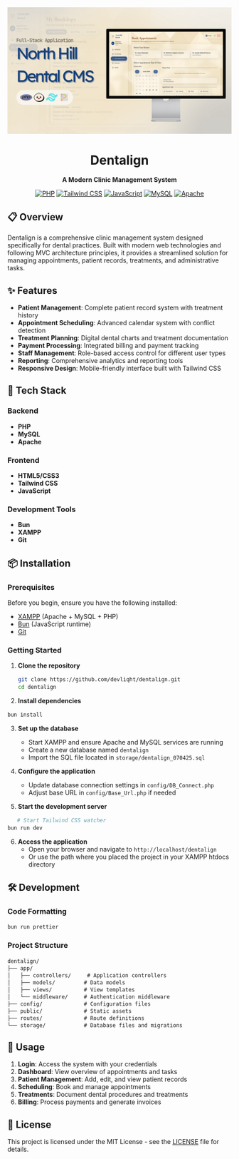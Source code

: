 <div align="center">
  <img src="public/cover.png" alt="Dentalign Cover" width="800"/>

# Dentalign
  
  **A Modern Clinic Management System**
  
  [![PHP](https://img.shields.io/badge/PHP-777BB4?style=for-the-badge&logo=php&logoColor=white)](https://php.net/)
  [![Tailwind CSS](https://img.shields.io/badge/Tailwind_CSS-38B2AC?style=for-the-badge&logo=tailwind-css&logoColor=white)](https://tailwindcss.com/)
  [![JavaScript](https://img.shields.io/badge/JavaScript-F7DF1E?style=for-the-badge&logo=javascript&logoColor=black)](https://javascript.com/)
  [![MySQL](https://img.shields.io/badge/MySQL-4479A1?style=for-the-badge&logo=mysql&logoColor=white)](https://mysql.com/)
  [![Apache](https://img.shields.io/badge/Apache-D22128?style=for-the-badge&logo=apache&logoColor=white)](https://apache.org/)
  
</div>

## 📋 Overview

Dentalign is a comprehensive clinic management system designed specifically for dental practices. Built with modern web technologies and following MVC architecture principles, it provides a streamlined solution for managing appointments, patient records, treatments, and administrative tasks.

## ✨ Features

- **Patient Management**: Complete patient record system with treatment history
- **Appointment Scheduling**: Advanced calendar system with conflict detection
- **Treatment Planning**: Digital dental charts and treatment documentation
- **Payment Processing**: Integrated billing and payment tracking
- **Staff Management**: Role-based access control for different user types
- **Reporting**: Comprehensive analytics and reporting tools
- **Responsive Design**: Mobile-friendly interface built with Tailwind CSS

## 🚀 Tech Stack

### Backend
- **PHP**
- **MySQL**
- **Apache**

### Frontend
- **HTML5/CSS3**
- **Tailwind CSS**
- **JavaScript**

### Development Tools
- **Bun**
- **XAMPP**
- **Git**

## 📦 Installation

### Prerequisites

Before you begin, ensure you have the following installed:
- [XAMPP](https://www.apachefriends.org/download.html) (Apache + MySQL + PHP)
- [Bun](https://bun.sh/) (JavaScript runtime)
- [Git](https://git-scm.com/)

### Getting Started

1. **Clone the repository**
   ```bash
   git clone https://github.com/devliqht/dentalign.git
   cd dentalign
   ```

2. **Install dependencies**
```bash
bun install
```

3. **Set up the database**
   - Start XAMPP and ensure Apache and MySQL services are running
   - Create a new database named `dentalign`
   - Import the SQL file located in `storage/dentalign_070425.sql`

4. **Configure the application**
   - Update database connection settings in `config/DB_Connect.php`
   - Adjust base URL in `config/Base_Url.php` if needed

5. **Start the development server**
```bash
   # Start Tailwind CSS watcher
bun run dev
```

6. **Access the application**
   - Open your browser and navigate to `http://localhost/dentalign`
   - Or use the path where you placed the project in your XAMPP htdocs directory

## 🛠️ Development

### Code Formatting
```bash
bun run prettier
```

### Project Structure
```
dentalign/
├── app/
│   ├── controllers/     # Application controllers
│   ├── models/         # Data models
│   ├── views/          # View templates
│   └── middleware/     # Authentication middleware
├── config/             # Configuration files
├── public/             # Static assets
├── routes/             # Route definitions
└── storage/            # Database files and migrations
```

## 📱 Usage

1. **Login**: Access the system with your credentials
2. **Dashboard**: View overview of appointments and tasks
3. **Patient Management**: Add, edit, and view patient records
4. **Scheduling**: Book and manage appointments
5. **Treatments**: Document dental procedures and treatments
6. **Billing**: Process payments and generate invoices

## 📄 License

This project is licensed under the MIT License - see the [LICENSE](LICENSE) file for details.



